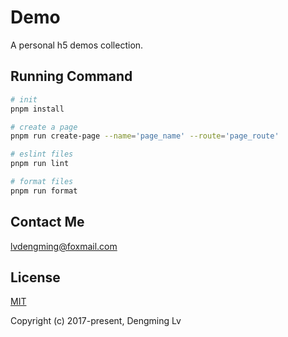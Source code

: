 # Demo

A personal h5 demos collection.

## Running Command

```sh
# init
pnpm install

# create a page
pnpm run create-page --name='page_name' --route='page_route'

# eslint files
pnpm run lint

# format files
pnpm run format
```

## Contact Me

[lvdengming@foxmail.com](lvdengming@foxmail.com)

## License

[MIT](https://opensource.org/license/MIT)

Copyright (c) 2017-present, Dengming Lv
